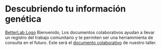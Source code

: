 # Descubriendo tu información genética  
[BetterLab Logo](images/BetterLab.png)
Bienvenido, Los documentos colaborativos ayudan a llevar un registro del trabajo comunitario  y te permiten ser una herrammienta de consulta en el futuro. Este será el [documento colaborativo](https://etherpad.net/p/190419_BetterLab)  de nuestro taller.  
